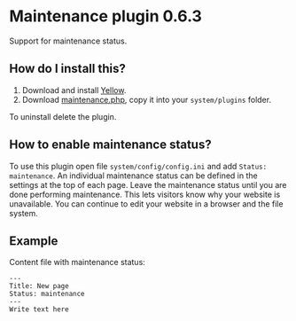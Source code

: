 Maintenance plugin 0.6.3
========================
Support for maintenance status.

How do I install this?
----------------------
1. Download and install [Yellow](https://github.com/datenstrom/yellow/).  
2. Download [maintenance.php](maintenance.php?raw=true), copy it into your `system/plugins` folder.  

To uninstall delete the plugin.

How to enable maintenance status?
---------------------------------
To use this plugin open file `system/config/config.ini` and add `Status: maintenance`. An individual maintenance status can be defined in the settings at the top of each page. Leave the maintenance status until you are done performing maintenance. This lets visitors know why your website is unavailable. You can continue to edit your website in a browser and the file system.

Example
-------
Content file with maintenance status:

    ---
    Title: New page
    Status: maintenance
    ---
    Write text here
